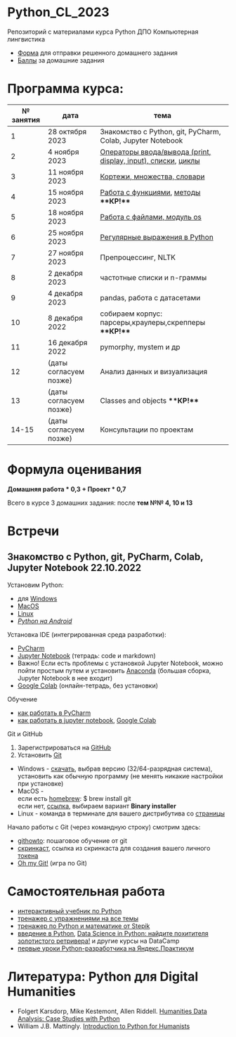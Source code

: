 # Python_CL_2023
Репозиторий с материалами курса Python ДПО Компьютерная лингвистика

* [Форма](https://forms.gle/9HDYcAYk9J6NqtfNA) для отправки решенного домашнего задания
* [Баллы](https://docs.google.com/spreadsheets/d/10hOVia21eDgu0q2V-d34qN6W2XKL60EoiO4G-pyIcPQ/edit?usp=sharing) за домашние задания

# Программа курса: 

<table>
<thead>
<tr>
<th>№ занятия</th>
<th>дата</th>
<th>тема</th>
</tr>
</thead>
<tbody>
<tr>
<td>1</td>
<td>28 октября 2023</td>
<td>Знакомство с Python, git, PyCharm, Colab, Jupyter Notebook</td>
<tr>
<td>2</td>
<td>4 ноября 2023</td>
<td><a href="https://github.com/AnnSenina/Python_CL_2023/blob/main/notebooks/Python_Intro_1.ipynb">Операторы ввода/вывода (print, display, input), списки</a>, <a href="https://github.com/AnnSenina/Python_CL_2023/blob/main/notebooks/Python_4_if%2C_while%2C_for.ipynb">циклы</a></td>
<tr>
<td>3</td>
<td>11 ноября 2023</td>
<td><a href="https://github.com/AnnSenina/Python_CL_2023/blob/main/notebooks/Python_tuple%2C_set%2C_dict.ipynb">Кортежи, множества, словари</a></td>
<tr>
<td>4</td>
<td>15 ноября 2023</td>
<td><a href="https://github.com/AnnSenina/Python_CL_2023/blob/main/notebooks/Python_Function.ipynb">Работа с функциями</a>, <a href="https://github.com/AnnSenina/Python_CL_2023/blob/main/notebooks/%D0%A8%D0%BF%D0%B0%D1%80%D0%B3%D0%B0%D0%BB%D0%BA%D0%B0_%D0%BF%D0%BE_%D0%BC%D0%B5%D1%82%D0%BE%D0%B4%D0%B0%D0%BC.ipynb">методы</a> <b>**КР!**</b></td>
<tr>
<td>5</td>
<td>18 ноября 2023</td>
<td><a href="https://github.com/AnnSenina/Python_CL_2023/blob/main/notebooks/Python_6_os%2C_files.ipynb">Работа с файлами, модуль os</a></td>
<tr>
<td>6</td>
<td>25 ноября 2023</td>
<td><a href="https://github.com/AnnSenina/Python_CL_2023/blob/main/notebooks/Python_7_regex_2023.ipynb">Регулярные выражения в Python</a></td>
<tr>
<td>7</td>
<td>27 ноября 2023</td>
<td>Препроцессинг, NLTK</td>
<tr>
<td>8</td>
<td>2 декабря 2023</td>
<td>частотные списки и n-граммы</td>
<tr>
<td>9</td>
<td>4 декабря 2023</td>
<td>pandas, работа с датасетами</td>
<tr>
<td>10</td>
<td>8 декабря 2022</td>
<td>собираем корпус: парсеры,краулеры,скрепперы <b>**КР!**</b></td>
<tr>
<td>11</td>
<td>16 декабря 2022</td>
<td>pymorphy, mystem и др</td>
<tr>
<td>12</td>
<td>(даты согласуем позже)</td>
<td>Анализ данных и визуализация</td>
<tr>
<td>13</td>
<td>(даты согласуем позже)</td>
<td>Classes and objects <b>**КР!**</b></td>
<tr>
<td>14-15</td>
<td>(даты согласуем позже)</td>
<td>Консультации по проектам</td>
<table>

# Формула оценивания

**Домашняя работа * 0,3 + Проект * 0,7**

Всего в курсе 3 домашних задания: после **тем №№ 4, 10 и 13**

# Встречи

## Знакомство с Python, git, PyCharm, Colab, Jupyter Notebook 22.10.2022
Установим Python:

- для [Windows](https://www.python.org/downloads/windows/)
- [MacOS](https://www.python.org/downloads/macos/)
- [Linux](https://www.python.org/downloads/source/)
- *[Python на Android](https://pythonru.com/baza-znanij/python-na-android)*

Установка IDE (интегрированная среда разработки):
- [PyCharm](https://www.jetbrains.com.cn/en-us/pycharm/)
- [Jupyter Notebook](https://jupyter.org/install) (тетрадь: code и markdown)
- Важно! Если есть проблемы с установкой Jupyter Notebook, можно пойти простым путем и установить [Anaconda](https://www.anaconda.com/download#downloads) (большая сборка, Jupyter Notebook в нее входит)
- [Google Colab](https://colab.research.google.com) (онлайн-тетрадь, без установки)

Обучение
- [как работать в PyCharm](https://py-charm.blogspot.com/2017/09/blog-post.html)
- [как работать в jupyter notebook](https://devpractice.ru/python-lesson-6-work-in-jupyter-notebook/), [Google Colab](https://towardsdatascience.com/getting-started-with-google-colab-f2fff97f594c)

Git и GitHub
1. Зарегистрироваться на [GitHub](https://github.com)
2. Установить [Git](https://git-scm.com/downloads)

- Windows - [скачать](https://git-scm.com/download/win), выбрав версию (32/64-разрядная система), установить как обычную программу (не менять никакие настройки при установке)  
- MacOS -  
если есть [homebrew](https://brew.sh): $ brew install git  
если нет, [ссылка](https://git-scm.com/download/mac), выбираем вариант **Binary installer**  
- Linux - команда в терминале для вашего дистрибутива со [страницы](https://git-scm.com/download/linux)  

Начало работы с Git (через командную строку) смотрим здесь:
- [githowto](https://githowto.com/ru): пошаговое обучение от git
- [скринкаст](https://youtu.be/piq5dSX7hL0), ссылка из скринкаста для создания вашего личного [токена](https://github.com/settings/tokens/new)
- [Oh my Git!](https://ohmygit.org/) (игра по Git)

# Самостоятельная работа
- [интерактивный учебник по Python](https://snakify.org/ru)
- [тренажер с упражнениями на все темы](https://www.w3resource.com/python-exercises/)
- [тренажер по Python и математике от Stepik](https://stepik.org/course/3356/promo#toc)
- [введение в Python](https://app.datacamp.com/learn/courses/intro-to-python-for-data-science), [Data Science in Python: найдите похитителя золотистого ретривера!](https://app.datacamp.com/learn/courses/introduction-to-data-science-in-python) и другие курсы на DataCamp
- [первые уроки Python-разработчика на Яндекс.Практикум](https://practicum.yandex.ru/profile/backend-developer/)

# Литература: Python для Digital Humanities
- Folgert Karsdorp, Mike Kestemont, Allen Riddell. [Humanities Data Analysis: Case Studies with Python](https://www.humanitiesdataanalysis.org/index.html)
- William J.B. Mattingly. [Introduction to Python for Humanists](http://python-textbook.pythonhumanities.com/intro.html)
